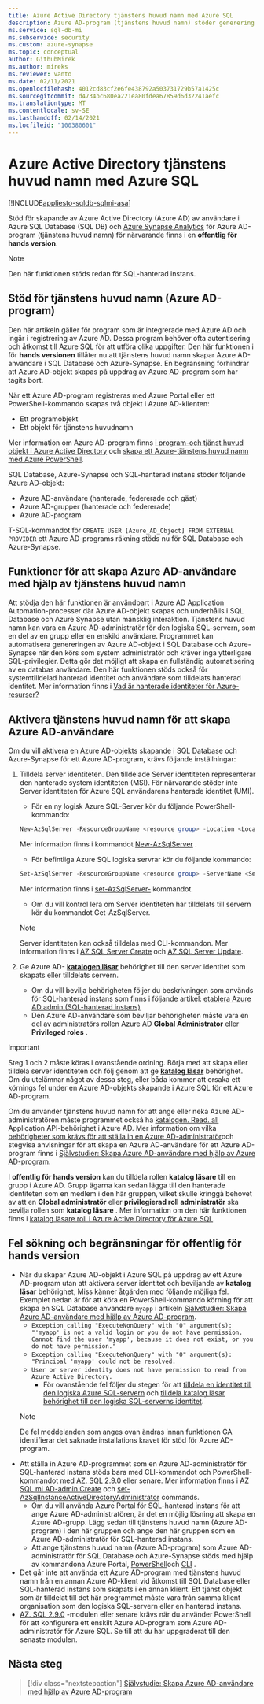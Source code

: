 ```yaml
---
title: Azure Active Directory tjänstens huvud namn med Azure SQL
description: Azure AD-program (tjänstens huvud namn) stöder generering av Azure AD-användare i Azure SQL Database, Azure SQL-hanterad instans och Azure Synapse Analytics
ms.service: sql-db-mi
ms.subservice: security
ms.custom: azure-synapse
ms.topic: conceptual
author: GithubMirek
ms.author: mireks
ms.reviewer: vanto
ms.date: 02/11/2021
ms.openlocfilehash: 4012cd83cf2e6fe438792a503731729b57a1425c
ms.sourcegitcommit: d4734bc680ea221ea80fdea67859d6d32241aefc
ms.translationtype: MT
ms.contentlocale: sv-SE
ms.lasthandoff: 02/14/2021
ms.locfileid: "100380601"
---
```

# <a name="azure-active-directory-service-principal-with-azure-sql"></a>Azure Active Directory tjänstens huvud namn med Azure SQL

[!INCLUDE[appliesto-sqldb-sqlmi-asa](../includes/appliesto-sqldb-sqlmi-asa.md)]

Stöd för skapande av Azure Active Directory (Azure AD) av användare i Azure SQL Database (SQL DB) och [Azure Synapse Analytics](../../synapse-analytics/sql-data-warehouse/sql-data-warehouse-overview-what-is.md) för Azure AD-program (tjänstens huvud namn) för närvarande finns i en **offentlig för hands version**.

> [!NOTE]
> Den här funktionen stöds redan för SQL-hanterad instans.

## <a name="service-principal-azure-ad-applications-support"></a>Stöd för tjänstens huvud namn (Azure AD-program)

Den här artikeln gäller för program som är integrerade med Azure AD och ingår i registrering av Azure AD. Dessa program behöver ofta autentisering och åtkomst till Azure SQL för att utföra olika uppgifter. Den här funktionen i för **hands versionen** tillåter nu att tjänstens huvud namn skapar Azure AD-användare i SQL Database och Azure-Synapse. En begränsning förhindrar att Azure AD-objekt skapas på uppdrag av Azure AD-program som har tagits bort.

När ett Azure AD-program registreras med Azure Portal eller ett PowerShell-kommando skapas två objekt i Azure AD-klienten:

- Ett programobjekt
- Ett objekt för tjänstens huvudnamn

Mer information om Azure AD-program finns [i program-och tjänst huvud objekt i Azure Active Directory](../../active-directory/develop/app-objects-and-service-principals.md) och [skapa ett Azure-tjänstens huvud namn med Azure PowerShell](/powershell/azure/create-azure-service-principal-azureps).

SQL Database, Azure-Synapse och SQL-hanterad instans stöder följande Azure AD-objekt:

- Azure AD-användare (hanterade, federerade och gäst)
- Azure AD-grupper (hanterade och federerade)
- Azure AD-program 

T-SQL-kommandot för `CREATE USER [Azure_AD_Object] FROM EXTERNAL PROVIDER` ett Azure AD-programs räkning stöds nu för SQL Database och Azure-Synapse.

## <a name="functionality-of-azure-ad-user-creation-using-service-principals"></a>Funktioner för att skapa Azure AD-användare med hjälp av tjänstens huvud namn

Att stödja den här funktionen är användbart i Azure AD Application Automation-processer där Azure AD-objekt skapas och underhålls i SQL Database och Azure Synapse utan mänsklig interaktion. Tjänstens huvud namn kan vara en Azure AD-administratör för den logiska SQL-servern, som en del av en grupp eller en enskild användare. Programmet kan automatisera genereringen av Azure AD-objekt i SQL Database och Azure-Synapse när den körs som system administratör och kräver inga ytterligare SQL-privilegier. Detta gör det möjligt att skapa en fullständig automatisering av en databas användare. Den här funktionen stöds också för systemtilldelad hanterad identitet och användare som tilldelats hanterad identitet. Mer information finns i [Vad är hanterade identiteter för Azure-resurser?](../../active-directory/managed-identities-azure-resources/overview.md)

## <a name="enable-service-principals-to-create-azure-ad-users"></a>Aktivera tjänstens huvud namn för att skapa Azure AD-användare

Om du vill aktivera en Azure AD-objekts skapande i SQL Database och Azure-Synapse för ett Azure AD-program, krävs följande inställningar:

1. Tilldela server identiteten. Den tilldelade Server identiteten representerar den hanterade system identiteten (MSI). För närvarande stöder inte Server identiteten för Azure SQL användarens hanterade identitet (UMI).
    - För en ny logisk Azure SQL-Server kör du följande PowerShell-kommando:
    
    ```powershell
    New-AzSqlServer -ResourceGroupName <resource group> -Location <Location name> -ServerName <Server name> -ServerVersion "12.0" -SqlAdministratorCredentials (Get-Credential) -AssignIdentity
    ```

    Mer information finns i kommandot [New-AzSqlServer](/powershell/module/az.sql/new-azsqlserver) .

    - För befintliga Azure SQL logiska servrar kör du följande kommando:
    
    ```powershell
    Set-AzSqlServer -ResourceGroupName <resource group> -ServerName <Server name> -AssignIdentity
    ```

    Mer information finns i [set-AzSqlServer-](/powershell/module/az.sql/set-azsqlserver) kommandot.

    - Om du vill kontrol lera om Server identiteten har tilldelats till servern kör du kommandot Get-AzSqlServer.

    > [!NOTE]
    > Server identiteten kan också tilldelas med CLI-kommandon. Mer information finns i [AZ SQL Server Create](/cli/azure/sql/server?view=azure-cli-latest#az-sql-server-create&preserve-view=true) och [AZ SQL Server Update](/cli/azure/sql/server?view=azure-cli-latest#az-sql-server-update&preserve-view=true).

2. Ge Azure AD- [**katalogen läsar**](../../active-directory/roles/permissions-reference.md#directory-readers) behörighet till den server identitet som skapats eller tilldelats servern.
    - Om du vill bevilja behörigheten följer du beskrivningen som används för SQL-hanterad instans som finns i följande artikel: [etablera Azure AD admin (SQL-hanterad instans)](authentication-aad-configure.md?tabs=azure-powershell#provision-azure-ad-admin-sql-managed-instance)
    - Den Azure AD-användare som beviljar behörigheten måste vara en del av administratörs rollen Azure AD **Global Administrator** eller **Privileged roles** .

> [!IMPORTANT]
> Steg 1 och 2 måste köras i ovanstående ordning. Börja med att skapa eller tilldela server identiteten och följ genom att ge [**katalog läsar**](../../active-directory/roles/permissions-reference.md#directory-readers) behörighet. Om du utelämnar något av dessa steg, eller båda kommer att orsaka ett körnings fel under en Azure AD-objekts skapande i Azure SQL för ett Azure AD-program.
>
> Om du använder tjänstens huvud namn för att ange eller neka Azure AD-administratören måste programmet också ha [katalogen. Read. all](/graph/permissions-reference#application-permissions-18) Application API-behörighet i Azure AD. Mer information om vilka [behörigheter som krävs för att ställa in en Azure AD-administratör](authentication-aad-service-principal-tutorial.md#permissions-required-to-set-or-unset-the-azure-ad-admin)och stegvisa anvisningar för att skapa en Azure AD-användare för ett Azure AD-program finns i [Självstudier: Skapa Azure AD-användare med hjälp av Azure AD-program](authentication-aad-service-principal-tutorial.md).
>
> I **offentlig för hands version** kan du tilldela rollen **katalog läsare** till en grupp i Azure AD. Grupp ägarna kan sedan lägga till den hanterade identiteten som en medlem i den här gruppen, vilket skulle kringgå behovet av att en **Global administratör** eller **privilegierad roll administratör** ska bevilja rollen som **katalog läsare** . Mer information om den här funktionen finns i [katalog läsare roll i Azure Active Directory för Azure SQL](authentication-aad-directory-readers-role.md).

## <a name="troubleshooting-and-limitations-for-public-preview"></a>Fel sökning och begränsningar för offentlig för hands version

- När du skapar Azure AD-objekt i Azure SQL på uppdrag av ett Azure AD-program utan att aktivera server identitet och beviljande av **katalog läsar** behörighet, Miss känner åtgärden med följande möjliga fel. Exemplet nedan är för att köra en PowerShell-kommando körning för att skapa en SQL Database användare `myapp` i artikeln [Självstudier: Skapa Azure AD-användare med hjälp av Azure AD-program](authentication-aad-service-principal-tutorial.md).
    - `Exception calling "ExecuteNonQuery" with "0" argument(s): "'myapp' is not a valid login or you do not have permission. Cannot find the user 'myapp', because it does not exist, or you do not have permission."`
    - `Exception calling "ExecuteNonQuery" with "0" argument(s): "Principal 'myapp' could not be resolved.`
    - `User or server identity does not have permission to read from Azure Active Directory.`
      - För ovanstående fel följer du stegen för att [tilldela en identitet till den logiska Azure SQL-servern](authentication-aad-service-principal-tutorial.md#assign-an-identity-to-the-azure-sql-logical-server) och [tilldela katalog läsar behörighet till den logiska SQL-serverns identitet](authentication-aad-service-principal-tutorial.md#assign-directory-readers-permission-to-the-sql-logical-server-identity).
    > [!NOTE]
    > De fel meddelanden som anges ovan ändras innan funktionen GA identifierar det saknade installations kravet för stöd för Azure AD-program.
- Att ställa in Azure AD-programmet som en Azure AD-administratör för SQL-hanterad instans stöds bara med CLI-kommandot och PowerShell-kommandot med [AZ. SQL 2.9.0](https://www.powershellgallery.com/packages/Az.Sql/2.9.0) eller senare. Mer information finns i [AZ SQL mi AD-admin Create](/cli/azure/sql/mi/ad-admin?view=azure-cli-latest&preserve-view=true#az-sql-mi-ad-admin-create) och [set-AzSqlInstanceActiveDirectoryAdministrator](/powershell/module/az.sql/set-azsqlinstanceactivedirectoryadministrator) commands. 
    - Om du vill använda Azure Portal för SQL-hanterad instans för att ange Azure AD-administratören, är det en möjlig lösning att skapa en Azure AD-grupp. Lägg sedan till tjänstens huvud namn (Azure AD-program) i den här gruppen och ange den här gruppen som en Azure AD-administratör för SQL-hanterad instans.
    - Att ange tjänstens huvud namn (Azure AD-program) som Azure AD-administratör för SQL Database och Azure-Synapse stöds med hjälp av kommandona Azure Portal, [PowerShell](authentication-aad-configure.md?tabs=azure-powershell#powershell-for-sql-database-and-azure-synapse)och [CLI](authentication-aad-configure.md?tabs=azure-cli#powershell-for-sql-database-and-azure-synapse) .
- Det går inte att använda ett Azure AD-program med tjänstens huvud namn från en annan Azure AD-klient vid åtkomst till SQL Database eller SQL-hanterad instans som skapats i en annan klient. Ett tjänst objekt som är tilldelat till det här programmet måste vara från samma klient organisation som den logiska SQL-servern eller en hanterad instans.
- [AZ. SQL 2.9.0](https://www.powershellgallery.com/packages/Az.Sql/2.9.0) -modulen eller senare krävs när du använder PowerShell för att konfigurera ett enskilt Azure AD-program som Azure AD-administratör för Azure SQL. Se till att du har uppgraderat till den senaste modulen.

## <a name="next-steps"></a>Nästa steg

> [!div class="nextstepaction"]
> [Självstudie: Skapa Azure AD-användare med hjälp av Azure AD-program](authentication-aad-service-principal-tutorial.md)
